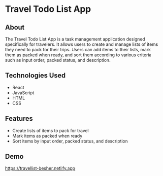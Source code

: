 # Travel Todo List App

## About

The Travel Todo List App is a task management application designed specifically for travelers. It allows users to create and manage lists of items they need to pack for their trips. Users can add items to their lists, mark them as packed when ready, and sort them according to various criteria such as input order, packed status, and description.

## Technologies Used

- React
- JavaScript
- HTML
- CSS

## Features

- Create lists of items to pack for travel
- Mark items as packed when ready
- Sort items by input order, packed status, and description

## Demo
https://travellist-besher.netlify.app
